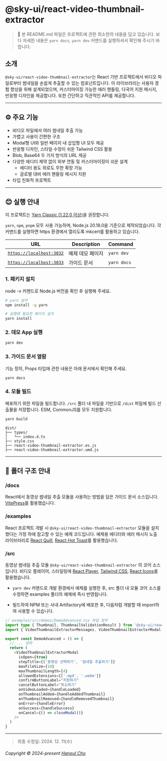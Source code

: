 # @sky-ui/react-video-thumbnail-extractor

> 📌 본 README.md 파일은 프로젝트에 관한 최소한의 내용을 담고 있습니다. 보다 자세한 내용은 `yarn docs`, `yarn dev` 커맨드를 실행하셔서 확인해 주시기 바랍니다.

## 소개

`@sky-ui/react-video-thumbnail-extractor`는 React 기반 프로젝트에서 비디오 파일로부터 썸네일을 손쉽게 추출할 수 있는 컴포넌트입니다. 이 라이브러리는 사용자 경험 향상을 위해 설계되었으며, 커스터마이징 가능한 에러 핸들링, 다국어 지원 메시지, 반응형 디자인을 제공합니다. 또한 간단하고 직관적인 API를 제공합니다.


---

## ⚙️ 주요 기능

- 비디오 파일에서 여러 썸네일 추출 가능
- 가볍고 사용이 간편한 구조
- Modal형 UI와 일반 페이지 내 삽입형 UI 모두 제공
- 반응형 디자인, 스타일 수정이 쉬운 Tailwind CSS 활용
- Blob, Base64 두 가지 방식의 URL 제공
- 다양한 에디터 제약 없이 외부 연동 및 커스터마이징이 쉬운 설계
   - 에디터 용도 외로도 무한 확장 가능
   - 글로벌 대비 에러 핸들링 메시지 지원
- 타입 친화적 프로젝트
---

## 😊 실행 안내
이 프로젝트는 [Yarn Classic (1.22.0 이상)](https://classic.yarnpkg.com/)을 권장합니다.

`yarn`, `npm`, `pnpm` 모두 사용 가능하며, Node.js 20.18.0을 기준으로 제작되었습니다.
각 커맨드를 실행하면 https 환경에서 열리도록 mkcert를 활용하고 있습니다.

| URL                                                | Description      | Command       |
|----------------------------------------------------|------------------|---------------|
| [`https://localhost:3032`](https://localhost:3032) | 예제 데모 페이지 | `yarn dev`    |
| [`https://localhost:3033`](https://localhost:3033) | 가이드 문서      | `yarn docs`   |

### 1. 패키지 설치
node -v 커맨드로 Node.js 버전을 확인 후 실행해 주세요.
```bash
# yarn 설치
npm install -g yarn

# 실행에 필요한 패키지 설치
yarn install
```

### 2. 데모 App 실행
```bash
yarn dev
```

### 3. 가이드 문서 열람
기능 정의, Props 타입에 관한 내용은 아래 문서에서 확인해 주세요.
```bash
yarn docs
```

### 4. 모듈 빌드
배포하기 위한 파일을 빌드합니다. `/src` 폴더 내 파일을 기반으로 `/dist` 파일에 빌드 산출물을 저장합니다. ESM, CommonJS를 모두 지원합니다.

```bash
yarn build
```

```
dist/
├── types/
│   └── index.d.ts
├── style.css
├── react-video-thumbnail-extractor.es.js
├── react-video-thumbnail-extractor.umd.js
```
---

## 📂 폴더 구조 안내

### /docs
React에서 동영상 썸네일 추출 모듈을 사용하는 방법을 담은 가이드 문서 소스입니다. [VitePress](https://vitepress.dev/)를 활용했습니다.

### /examples
React 프로젝트 개발 시 `@sky-ui/react-video-thumbnail-extractor` 모듈을 설치했다는 가정 하에 참고할 수 있는 예제 코드입니다. 예제용 에디터와 에러 메시지 노출 라이브러리로 [React Quill](https://github.com/VaguelySerious/react-quill), [React Hot Toast](https://react-hot-toast.com/)를 활용했습니다.

### /src
동영상 썸네일 추출 모듈 `@sky-ui/react-video-thumbnail-extractor` 의 코어 소스입니다. 비디오 플레이어, 스타일링에 [React Player](https://github.com/cookpete/react-player), [Tailwind CSS](https://tailwindcss.com/), [React Icons](https://react-icons.github.io/react-icons/)를 활용했습니다.

- `yarn dev` 커맨드로 개발 환경에서 예제를 실행한 후, src 폴더 내 모듈 코어 소스를 수정하면 examples 폴더의 예제에 즉시 반영됩니다.

- 빌드하여 NPM 또는 사내 Artifactory에 배포한 후, 다음처럼 개발할 때 import하여 사용할 수 있습니다.

```typescript
// examples/src/demos/DemoAdvanced.tsx 파일 일부
import type { Thumbnail, ThumbnailValidationResult } from '@sky-ui/react-video-thumbnail-extractor';
import { VideoThumbnailExtractorMessages, VideoThumbnailExtractorModal } from '@sky-ui/react-video-thumbnail-extractor';

export const DemoAdvanced = () => {
  // ... 생략
  return (
    <VideoThumbnailExtractorModal
      isOpen={true}
      stepTitle={['동영상 선택하기', '썸네일 추출하기']}
      maxFileSize={10}
      maxThumbnailLength={4}
      allowedExtensions={['.mp4', '.webm']}
      confirmButtonLabel="저장하기"
      cancelButtonLabel="취소하기"
      onVideoLoaded={handleLoaded}
      onThumbnailAdded={handleAddedThumbnail}
      onThumbnailRemoved={handleRemovedThumbnail}
      onError={handleError}
      onSuccess={handleSuccess}
      onCancel={() => closeModal()}
    />
  )
}
```

---

> 최종 수정일: 2024. 12. 11(수)

###### Copyright © 2024-present [Haneul Cho](https://github.com/haneulcho/)
